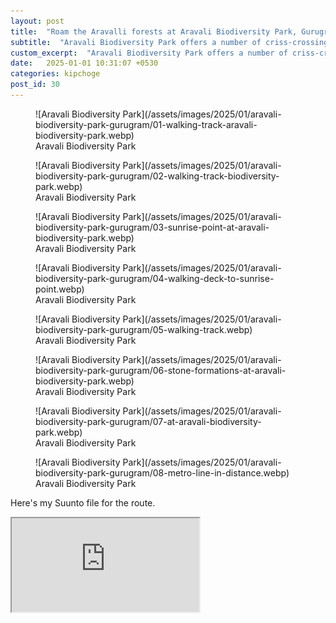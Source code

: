 ```yaml
---
layout: post
title:  "Roam the Aravalli forests at Aravali Biodiversity Park, Gurugram"
subtitle:  "Aravali Biodiversity Park offers a number of criss-crossing trails through a section of the Aravalli range"
custom_excerpt:  "Aravali Biodiversity Park offers a number of criss-crossing trails through a section of the Aravalli range"
date:   2025-01-01 10:31:07 +0530
categories: kipchoge
post_id: 30
---
```


<figure markdown="1">
![Aravali Biodiversity Park](/assets/images/2025/01/aravali-biodiversity-park-gurugram/01-walking-track-aravali-biodiversity-park.webp)
<figcaption>Aravali Biodiversity Park</figcaption>
</figure>

<figure markdown="1">
![Aravali Biodiversity Park](/assets/images/2025/01/aravali-biodiversity-park-gurugram/02-walking-track-biodiversity-park.webp)
<figcaption>Aravali Biodiversity Park</figcaption>
</figure>

<figure markdown="1">
![Aravali Biodiversity Park](/assets/images/2025/01/aravali-biodiversity-park-gurugram/03-sunrise-point-at-aravali-biodiversity-park.webp)
<figcaption>Aravali Biodiversity Park</figcaption>
</figure>

<figure markdown="1">
![Aravali Biodiversity Park](/assets/images/2025/01/aravali-biodiversity-park-gurugram/04-walking-deck-to-sunrise-point.webp)
<figcaption>Aravali Biodiversity Park</figcaption>
</figure>

<figure markdown="1">
![Aravali Biodiversity Park](/assets/images/2025/01/aravali-biodiversity-park-gurugram/05-walking-track.webp)
<figcaption>Aravali Biodiversity Park</figcaption>
</figure>

<figure markdown="1">
![Aravali Biodiversity Park](/assets/images/2025/01/aravali-biodiversity-park-gurugram/06-stone-formations-at-aravali-biodiversity-park.webp)
<figcaption>Aravali Biodiversity Park</figcaption>
</figure>

<figure markdown="1">
![Aravali Biodiversity Park](/assets/images/2025/01/aravali-biodiversity-park-gurugram/07-at-aravali-biodiversity-park.webp)
<figcaption>Aravali Biodiversity Park</figcaption>
</figure>

<figure markdown="1">
![Aravali Biodiversity Park](/assets/images/2025/01/aravali-biodiversity-park-gurugram/08-metro-line-in-distance.webp)
<figcaption>Aravali Biodiversity Park</figcaption>
</figure>

Here's my Suunto file for the route.

<iframe src="https://maps.suunto.com/move/milangupta/6774b877512bc4655e78319c" class="suunto-embed" allowfullscreen="" loading="lazy" referrerpolicy="no-referrer-when-downgrade"></iframe>

